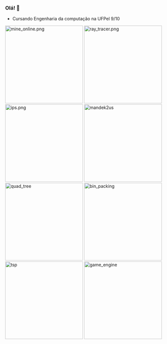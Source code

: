 ### Olá! 👋
 - Cursando Engenharia da computação na UFPel 9/10

<!-- ![](https://github-profile-summary-cards.vercel.app/api/cards/profile-details?username=lucaszm7&theme=vue) -->

<div>
  <img width="250" alt="mine_online.png" src="https://user-images.githubusercontent.com/42661760/214112995-5328c1a7-b349-4948-9871-42c0cac1a9a4.png">
  <img width="250" alt="ray_tracer.png" src="https://user-images.githubusercontent.com/42661760/214113009-0197463d-8897-46c0-a518-70177adfd616.png">
  <img width="250" alt="ips.png" src="https://user-images.githubusercontent.com/42661760/214113051-eb669e6e-1b05-4205-9f29-98f56ed54bfc.png">
  <img width="250" alt="mandek2us" src="https://user-images.githubusercontent.com/42661760/214113039-7fe88cc4-403f-4302-a3b1-a16d2e7cbe39.png">
  <img width="250" alt="quad_tree" src="https://user-images.githubusercontent.com/42661760/214113059-64a6099c-5440-4554-a0d2-a94dbfbefb35.png">
  <img width="250" alt="bin_packing" src="https://user-images.githubusercontent.com/42661760/214113066-62e37b16-5547-4962-87e9-7ac28041e73e.png">
  <img width="250" alt="tsp" src="https://user-images.githubusercontent.com/42661760/214113077-b889d499-1921-4082-a4c2-3bcf2ce32091.png">
  <img width="250" alt="game_engine" src="https://user-images.githubusercontent.com/42661760/217101858-da197afa-2736-49f2-9928-3f2f719b5a43.png">
 
 
<!-- ![image](https://user-images.githubusercontent.com/42661760/217101858-da197afa-2736-49f2-9928-3f2f719b5a43.png)
-->
</div>
 
 <!--
**lucaszm7/lucaszm7** is a ✨ _special_ ✨ repository because its `README.md` (this file) appears on your GitHub profile.

Here are some ideas to get you started:

- 🔭 I’m currently working on ...
- 🌱 I’m currently learning ...
- 👯 I’m looking to collaborate on ...
- 🤔 I’m looking for help with ...
- 💬 Ask me about ...
- 📫 How to reach me: ...
- 😄 Pronouns: ...
- ⚡ Fun fact: ...
-->
